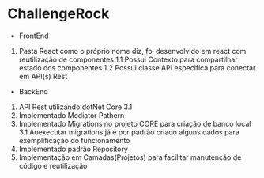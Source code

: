 # ChallengeRock

* FrontEnd
1. Pasta React como o próprio nome diz, foi desenvolvido em react com reutilização de componentes
1.1 Possui Contexto para compartilhar estado dos componentes
1.2 Possui classe API especifica para conectar em API(s) Rest
 
* BackEnd
1. API Rest utilizando dotNet Core 3.1
2. Implementado Mediator Pathern
3. Implementado Migrations no projeto CORE para criação de banco local
3.1 Aoexecutar migrations já é por padrão criado alguns dados para exemplificação do funcionamento
4. Implementado padrão Repository 
5. Implementação em Camadas(Projetos) para facilitar manutenção de código e reutilização
